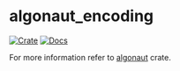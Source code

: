 # algonaut_encoding

[![Crate](https://meritbadge.herokuapp.com/algonaut)](https://crates.io/crates/algonaut_encoding)
[![Docs](https://docs.rs/paypal-rs/badge.svg)](https://docs.rs/algonaut_encoding)

For more information refer to [algonaut](https://crates.io/crates/algonaut) crate.
